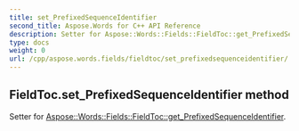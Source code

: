 ```yaml
---
title: set_PrefixedSequenceIdentifier
second_title: Aspose.Words for C++ API Reference
description: Setter for Aspose::Words::Fields::FieldToc::get_PrefixedSequenceIdentifier. 
type: docs
weight: 0
url: /cpp/aspose.words.fields/fieldtoc/set_prefixedsequenceidentifier/
---
```

## FieldToc.set_PrefixedSequenceIdentifier method


Setter for [Aspose::Words::Fields::FieldToc::get_PrefixedSequenceIdentifier](./get_prefixedsequenceidentifier/).


